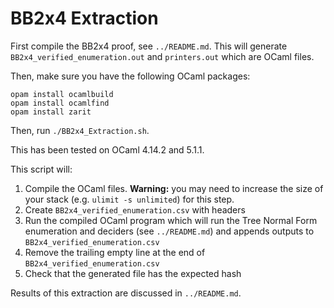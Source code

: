 # BB2x4 Extraction

First compile the BB2x4 proof, see `../README.md`. This will generate `BB2x4_verified_enumeration.out` and `printers.out` which are OCaml files.

Then, make sure you have the following OCaml packages:

```
opam install ocamlbuild
opam install ocamlfind
opam install zarit
```

Then, run `./BB2x4_Extraction.sh`.

This has been tested on OCaml 4.14.2 and 5.1.1.

This script will:

1. Compile the OCaml files. **Warning:** you may need to increase the size of your stack (e.g. `ulimit -s unlimited`) for this step.
2. Create `BB2x4_verified_enumeration.csv` with headers
3. Run the compiled OCaml program which will run the Tree Normal Form enumeration and deciders (see `../README.md`) and appends outputs to `BB2x4_verified_enumeration.csv`
4. Remove the trailing empty line at the end of `BB2x4_verified_enumeration.csv`
5. Check that the generated file has the expected hash

Results of this extraction are discussed in `../README.md`.